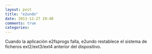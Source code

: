 ```yaml
---
layout: post
title: "e2undo"
date: 2013-12-27 19:40
comments: true
categories: 
---
```

Cuando la aplicación e2fsprogs falla, e2undo restablece el sistema de ficheros  ext2/ext3/ext4 anterior del dispositivo.

